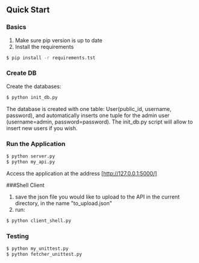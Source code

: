 
## Quick Start

### Basics

1. Make sure pip version is up to date
2. Install the requirements

```sh
$ pip install -r requirements.tst
```

### Create DB

Create the databases:

```sh
$ python init_db.py
```
The database is created with one table: User(public_id, username, password), 
and automatically inserts one tuple for the admin user (username=admin, password=password).
The init_db.py script will allow to insert new users if you wish.

### Run the Application

```sh
$ python server.py
$ python my_api.py
```
Access the application at the address [http://127.0.0.1:5000/]

###Shell Client
1. save the json file you would like to upload to the API in the current directory, 
    in the name "to_upload.json"
2. run:
```sh
$ python client_shell.py
```



### Testing



```sh
$ python my_unittest.py
$ python fetcher_unittest.py
```

